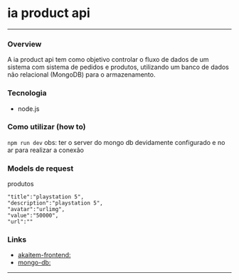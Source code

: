 # ia product api
----------------

### Overview
A ia product api tem como objetivo controlar o fluxo de dados de um sistema com sistema de pedidos e produtos, utilizando um banco de dados não relacional (MongoDB) para o armazenamento.

### Tecnologia
* node.js

### Como utilizar (how to)
`npm run dev`
obs: ter o server do mongo db devidamente configurado e no ar para realizar a conexão

### Models de request

produtos
```
"title":"playstation 5",
"description":"playstation 5",
"avatar":"urlimg",
"value":"50000",
"url":""
```
### Links
* [akaitem-frontend:](https://github.com/perseul/akaitem)
* [mongo-db:]()

----------------